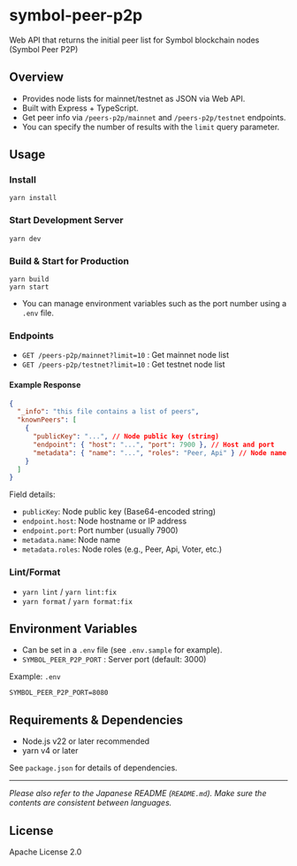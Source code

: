 
# symbol-peer-p2p

Web API that returns the initial peer list for Symbol blockchain nodes (Symbol Peer P2P)

## Overview

- Provides node lists for mainnet/testnet as JSON via Web API.
- Built with Express + TypeScript.
- Get peer info via `/peers-p2p/mainnet` and `/peers-p2p/testnet` endpoints.
- You can specify the number of results with the `limit` query parameter.

## Usage

### Install

```
yarn install
```

### Start Development Server

```
yarn dev
```


### Build & Start for Production

```
yarn build
yarn start
```

* You can manage environment variables such as the port number using a `.env` file.


### Endpoints

- `GET /peers-p2p/mainnet?limit=10` : Get mainnet node list
- `GET /peers-p2p/testnet?limit=10` : Get testnet node list


#### Example Response
```json
{
  "_info": "this file contains a list of peers",
  "knownPeers": [
    {
      "publicKey": "...", // Node public key (string)
      "endpoint": { "host": "...", "port": 7900 }, // Host and port
      "metadata": { "name": "...", "roles": "Peer, Api" } // Node name and roles
    }
  ]
}
```

Field details:
- `publicKey`: Node public key (Base64-encoded string)
- `endpoint.host`: Node hostname or IP address
- `endpoint.port`: Port number (usually 7900)
- `metadata.name`: Node name
- `metadata.roles`: Node roles (e.g., Peer, Api, Voter, etc.)


### Lint/Format

- `yarn lint` / `yarn lint:fix`
- `yarn format` / `yarn format:fix`



## Environment Variables

- Can be set in a `.env` file (see `.env.sample` for example).
- `SYMBOL_PEER_P2P_PORT` : Server port (default: 3000)

Example: `.env`
```env
SYMBOL_PEER_P2P_PORT=8080
```

## Requirements & Dependencies

- Node.js v22 or later recommended
- yarn v4 or later

See `package.json` for details of dependencies.

---

*Please also refer to the Japanese README (`README.md`). Make sure the contents are consistent between languages.*


## License

Apache License 2.0
